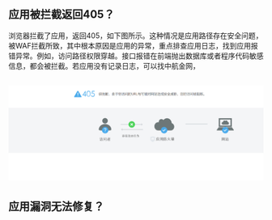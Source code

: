 ## 应用被拦截返回405？

浏览器拦截了应用，返回405，如下图所示。这种情况是应用路径存在安全问题，被WAF拦截所致，其中根本原因是应用的异常，重点排查应用日志，找到应用报错异常。例如，访问路径权限穿越。接口报错在前端抛出数据库或者程序代码敏感信息，都会被拦截。若应用没有记录日志，可以找中航金网，

## ![](/assets/405.png)

## 应用漏洞无法修复？




